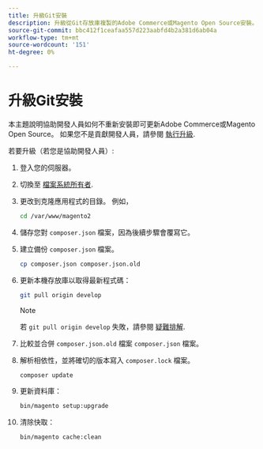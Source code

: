 ```yaml
---
title: 升級Git安裝
description: 升級從Git存放庫複製的Adobe Commerce或Magento Open Source安裝。
source-git-commit: bbc412f1ceafaa557d223aabfd4b2a381d6ab04a
workflow-type: tm+mt
source-wordcount: '151'
ht-degree: 0%

---
```



# 升級Git安裝

本主題說明協助開發人員如何不重新安裝即可更新Adobe Commerce或Magento Open Source。 如果您不是貢獻開發人員，請參閱 [執行升級](../implementation/perform-upgrade.md).

若要升級（若您是協助開發人員）:

1. 登入您的伺服器。

1. 切換至 [檔案系統所有者](https://devdocs.magento.com/guides/v2.4/install-gde/prereq/file-sys-perms-over.html).

1. 更改到克隆應用程式的目錄。 例如，

   ```bash
   cd /var/www/magento2
   ```

1. 儲存您對 `composer.json` 檔案，因為後續步驟會覆寫它。

1. 建立備份 `composer.json` 檔案。

   ```bash
   cp composer.json composer.json.old
   ```

1. 更新本機存放庫以取得最新程式碼：

   ```bash
   git pull origin develop
   ```

   >[!NOTE]
   >
   >若 `git pull origin develop` 失敗，請參閱 [疑難排解](https://support.magento.com/hc/en-us/articles/360034229872).

1. 比較並合併 `composer.json.old` 檔案 `composer.json` 檔案。

1. 解析相依性，並將確切的版本寫入 `composer.lock` 檔案。

   ```bash
   composer update
   ```

1. 更新資料庫：

   ```bash
   bin/magento setup:upgrade
   ```

1. 清除快取：

   ```bash
   bin/magento cache:clean
   ```
